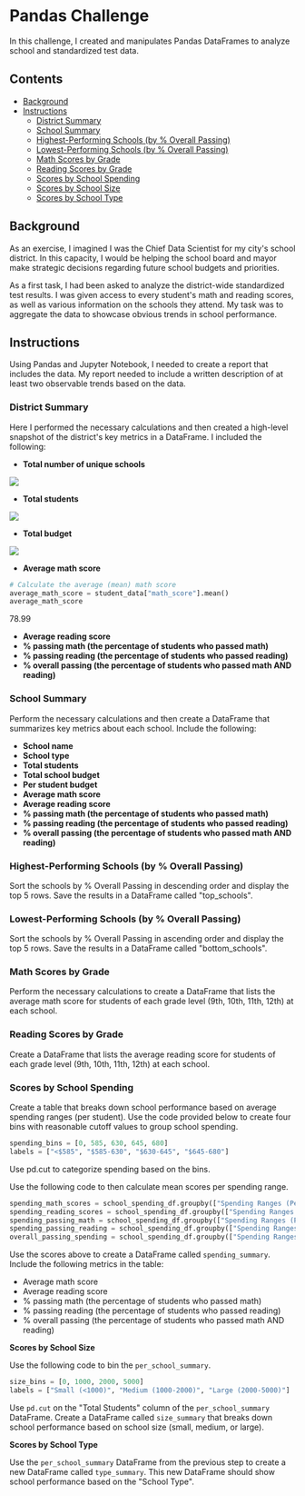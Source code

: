 # Pandas Challenge

In this challenge, I created and manipulates Pandas DataFrames to analyze school and standardized test data.

## Contents
- [Background](#background)
- [Instructions](#instructions)
    - [District Summary](#district-summary)
    - [School Summary](#school-summary)
    - [Highest-Performing Schools (by % Overall Passing)](#highest-performing-schools-by-%-overall-passing)
    - [Lowest-Performing Schools (by % Overall Passing)](#lowest-performing-schools-by-%-overall-passing)
    - [Math Scores by Grade](#math-scores-by-grade)
    - [Reading Scores by Grade](#reading-scores-by-grade)
    - [Scores by School Spending](#scores-by-school-spending)
    - [Scores by School Size](#scores-by-school-size)
    - [Scores by School Type](#scores-by-school-type)

## Background

As an exercise, I imagined I was the Chief Data Scientist for my city's school district. In this capacity, I would be helping the school board and mayor make strategic decisions regarding future school budgets and priorities.

As a first task, I had been asked to analyze the district-wide standardized test results. I was given access to every student's math and reading scores, as well as various information on the schools they attend. My task was to aggregate the data to showcase obvious trends in school performance.

## Instructions

Using Pandas and Jupyter Notebook, I needed to create a report that includes the data. My report needed to include a written description of at least two observable trends based on the data.

### District Summary

Here I performed the necessary calculations and then created a high-level snapshot of the district's key metrics in a DataFrame. I included the following:

- <b>Total number of unique schools</b>

<p align="justify">
  <img src="https://github.com/tmbiro/pandas_challenge/assets/26468137/5609e7eb-36d5-4704-8002-5b132d40a861" />
</p>

- <b>Total students</b>

<p align="justify">
  <img src="https://github.com/tmbiro/pandas_challenge/assets/26468137/1217a7d1-4a59-46b3-b494-c5bf2917c8cb" />
</p>

- <b>Total budget</b>

<p align="justify">
  <img src="https://github.com/tmbiro/pandas_challenge/assets/26468137/7ab6c6c5-bbac-4bb9-99b5-0d0770dce4a8" />
</p>

- <b>Average math score</b>
```python
# Calculate the average (mean) math score
average_math_score = student_data["math_score"].mean()
average_math_score
```
78.99

- <b>Average reading score</b>
- <b>% passing math (the percentage of students who passed math)</b>
- <b>% passing reading (the percentage of students who passed reading)</b>
- <b>% overall passing (the percentage of students who passed math AND reading)</b>

### School Summary

Perform the necessary calculations and then create a DataFrame that summarizes key metrics about each school. Include the following:

- <b>School name</b>
- <b>School type</b>
- <b>Total students</b>
- <b>Total school budget</b>
- <b>Per student budget</b>
- <b>Average math score</b>
- <b>Average reading score</b>
- <b>% passing math (the percentage of students who passed math)</b>
- <b>% passing reading (the percentage of students who passed reading)</b>
- <b>% overall passing (the percentage of students who passed math AND reading)</b>

### Highest-Performing Schools (by % Overall Passing)

Sort the schools by % Overall Passing in descending order and display the top 5 rows. Save the results in a DataFrame called "top_schools".

### Lowest-Performing Schools (by % Overall Passing)

Sort the schools by % Overall Passing in ascending order and display the top 5 rows. Save the results in a DataFrame called "bottom_schools".

### Math Scores by Grade

Perform the necessary calculations to create a DataFrame that lists the average math score for students of each grade level (9th, 10th, 11th, 12th) at each school.

### Reading Scores by Grade

Create a DataFrame that lists the average reading score for students of each grade level (9th, 10th, 11th, 12th) at each school.

### Scores by School Spending

Create a table that breaks down school performance based on average spending ranges (per student). Use the code provided below to create four bins with reasonable cutoff values to group school spending.

```python
spending_bins = [0, 585, 630, 645, 680]
labels = ["<$585", "$585-630", "$630-645", "$645-680"]
```

Use pd.cut to categorize spending based on the bins.

Use the following code to then calculate mean scores per spending range.

```python
spending_math_scores = school_spending_df.groupby(["Spending Ranges (Per Student)"]).mean()["Average Math Score"]
spending_reading_scores = school_spending_df.groupby(["Spending Ranges (Per Student)"]).mean()["Average Reading Score"]
spending_passing_math = school_spending_df.groupby(["Spending Ranges (Per Student)"]).mean()["% Passing Math"]
spending_passing_reading = school_spending_df.groupby(["Spending Ranges (Per Student)"]).mean()["% Passing Reading"]
overall_passing_spending = school_spending_df.groupby(["Spending Ranges (Per Student)"]).mean()["% Overall Passing"]
```

Use the scores above to create a DataFrame called `spending_summary`. Include the following metrics in the table:

- Average math score
- Average reading score
- % passing math (the percentage of students who passed math)
- % passing reading (the percentage of students who passed reading)
- % overall passing (the percentage of students who passed math AND reading)

**Scores by School Size**

Use the following code to bin the `per_school_summary`.

```python
size_bins = [0, 1000, 2000, 5000]
labels = ["Small (<1000)", "Medium (1000-2000)", "Large (2000-5000)"]
```

Use `pd.cut` on the "Total Students" column of the `per_school_summary` DataFrame. Create a DataFrame called `size_summary` that breaks down school performance based on school size (small, medium, or large).

**Scores by School Type**

Use the `per_school_summary` DataFrame from the previous step to create a new DataFrame called `type_summary`. This new DataFrame should show school performance based on the "School Type".


